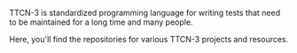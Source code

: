 TTCN-3 is standardized programming language for writing tests that need to be
maintained for a long time and many people.  

Here, you'll find the repositories for various TTCN-3 projects and resources.

